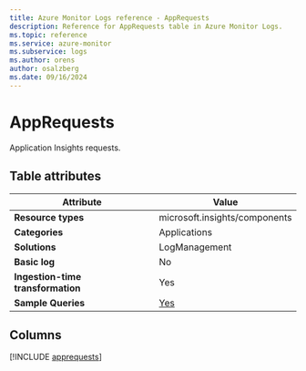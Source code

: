 ```yaml
---
title: Azure Monitor Logs reference - AppRequests
description: Reference for AppRequests table in Azure Monitor Logs.
ms.topic: reference
ms.service: azure-monitor
ms.subservice: logs
ms.author: orens
author: osalzberg
ms.date: 09/16/2024
---
```


# AppRequests

Application Insights requests.


## Table attributes

|Attribute|Value|
|---|---|
|**Resource types**|microsoft.insights/components|
|**Categories**|Applications|
|**Solutions**| LogManagement|
|**Basic log**|No|
|**Ingestion-time transformation**|Yes|
|**Sample Queries**|[Yes](/azure/azure-monitor/reference/queries/apprequests)|



## Columns
  
[!INCLUDE [apprequests](~/reusable-content/ce-skilling/azure/includes/azure-monitor/reference/tables/apprequests-include.md)]
